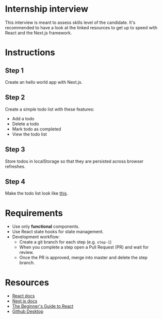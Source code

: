 # Internship interview

This interview is meant to assess skills level of the candidate. It's recommended to have a look at the linked resources to get up to speed with React and the Next.js framework.

# Instructions

## Step 1

Create an hello world app with Next.js. 

## Step 2

Create a simple todo list with these features:

- Add a todo
- Delete a todo
- Mark todo as completed
- View the todo list

## Step 3

Store todos in localStorage so that they are persisted across browser refreshes.

## Step 4

Make the todo list look like [this](https://33wr94qv1.csb.app/).

# Requirements

- Use only **functional** components.
- Use React state hooks for state management.
- Development workflow:
  - Create a git branch for each step (e.g. `step-1`)
  - When you complete a step open a Pull Request (PR) and wait for review.
  - Once the PR is approved, merge into master and delete the step branch.

# Resources

- [React docs](https://reactjs.org/)
- [Next.js docs](https://nextjs.org/)
- [The Beginner's Guide to React](https://egghead.io/courses/the-beginner-s-guide-to-react)
- [Github Desktop](https://desktop.github.com/)